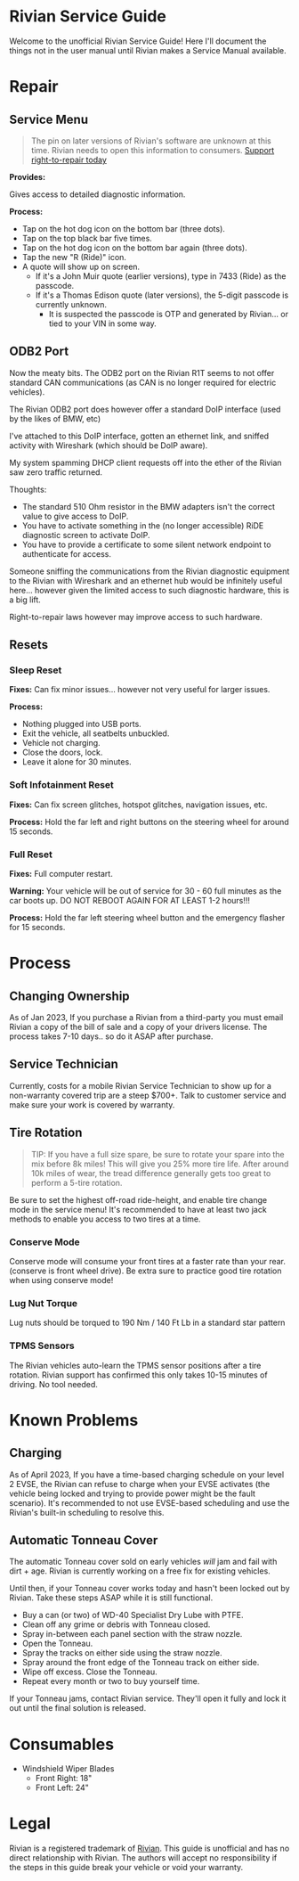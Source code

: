 # Rivian Service Guide

Welcome to the unofficial Rivian Service Guide!
Here I'll document the things not in the user manual until Rivian makes a Service Manual available.

# Repair

## Service Menu

> The pin on later versions of Rivian's software are unknown at this time. Rivian needs to open
> this information to consumers.  [Support right-to-repair today](https://www.nytimes.com/wirecutter/blog/what-is-right-to-repair/)

**Provides:**

Gives access to detailed diagnostic information.

**Process:**

* Tap on the hot dog icon on the bottom bar (three dots).
* Tap on the top black bar five times.
* Tap on the hot dog icon on the bottom bar again (three dots).
* Tap the new "R (Ride)" icon.
* A quote will show up on screen.
  * If it's a John Muir quote (earlier versions), type in 7433 (Ride) as the passcode.
  * If it's a Thomas Edison quote (later versions), the 5-digit passcode is currently unknown.
    * It is suspected the passcode is OTP and generated by Rivian... or tied to your VIN in some way.

## ODB2 Port

Now the meaty bits.   The ODB2 port on the Rivian R1T seems to not offer standard CAN communications
(as CAN is no longer required for electric vehicles).

The Rivian ODB2 port does however offer a standard DoIP interface (used by the likes of BMW, etc)

I've attached to this DoIP interface, gotten an ethernet link, and sniffed activity with Wireshark
(which should be DoIP aware).

My system spamming DHCP client requests off into the ether of the Rivian saw zero traffic returned.

Thoughts:
  * The standard 510 Ohm resistor in the BMW adapters isn't the correct value to give access to DoIP.
  * You have to activate something in the (no longer accessible) RiDE diagnostic screen to activate DoIP.
  * You have to provide a certificate to some silent network endpoint to authenticate for access.

Someone sniffing the communications from the Rivian diagnostic equipment to the Rivian with Wireshark
and an ethernet hub would be infinitely useful here... however given the limited access to such diagnostic
hardware, this is a big lift.

Right-to-repair laws however may improve access to such hardware.

## Resets

### Sleep Reset

**Fixes:**
Can fix minor issues... however not very useful for larger issues.

**Process:**

* Nothing plugged into USB ports.
* Exit the vehicle, all seatbelts unbuckled.
* Vehicle not charging.
* Close the doors, lock.
* Leave it alone for 30 minutes.

### Soft Infotainment Reset

**Fixes:**
Can fix screen glitches, hotspot glitches, navigation issues, etc.

**Process:**
Hold the far left and right buttons on the steering wheel for around 15 seconds.

### Full Reset

**Fixes:**
Full computer restart. 

**Warning:**
Your vehicle will be out of service for 30 - 60 full minutes as the car boots up. DO NOT REBOOT
AGAIN FOR AT LEAST 1-2 hours!!!

**Process:**
Hold the far left steering wheel button and the emergency flasher for 15 seconds.

# Process

## Changing Ownership

As of Jan 2023, If you purchase a Rivian from a third-party you must email Rivian a copy of the
bill of sale and a copy of your drivers license. The process takes 7-10 days.. so do it ASAP after
purchase.

## Service Technician

Currently, costs for a mobile Rivian Service Technician to show up for a non-warranty covered
trip are a steep $700+.  Talk to customer service and make sure your work is covered by warranty.

## Tire Rotation

> TIP: If you have a full size spare, be sure to rotate your spare into the mix before 8k miles!
> This will give you 25% more tire life. After around 10k miles of wear, the tread difference
> generally gets too great to perform a 5-tire rotation.

Be sure to set the highest off-road ride-height, and enable tire change mode in the service menu!
It's recommended to have at least two jack methods to enable you access to two tires at a time.

### Conserve Mode

Conserve mode will consume your front tires at a faster rate than your rear. (conserve is front
wheel drive). Be extra sure to practice good tire rotation when using conserve mode!

### Lug Nut Torque

Lug nuts should be torqued to 190 Nm / 140 Ft Lb in a standard star pattern

### TPMS Sensors

The Rivian vehicles auto-learn the TPMS sensor positions after a tire rotation. Rivian support
has confirmed this only takes 10-15 minutes of driving. No tool needed.

# Known Problems

## Charging

As of April 2023, If you have a time-based charging schedule on your level 2 EVSE, the Rivian can
refuse to charge when your EVSE activates (the vehicle being locked and trying to provide power
might be the fault scenario). It's recommended to not use EVSE-based scheduling and use the Rivian's
built-in scheduling to resolve this.

## Automatic Tonneau Cover

The automatic Tonneau cover sold on early vehicles *will* jam and fail with dirt + age.
Rivian is currently working on a free fix for existing vehicles.

Until then, if your Tonneau cover works today and hasn't been locked out by Rivian. Take these
steps ASAP while it is still functional.

* Buy a can (or two) of WD-40 Specialist Dry Lube with PTFE.
* Clean off any grime or debris with Tonneau closed.
* Spray in-between each panel section with the straw nozzle.
* Open the Tonneau.
* Spray the tracks on either side using the straw nozzle.
* Spray around the front edge of the Tonneau track on either side.
* Wipe off excess. Close the Tonneau.
* Repeat every month or two to buy yourself time.

If your Tonneau jams, contact Rivian service. They'll open it fully and lock it out until
the final solution is released.

# Consumables

* Windshield Wiper Blades
  * Front Right: 18"
  * Front Left: 24"

# Legal

Rivian is a registered trademark of [Rivian](https://rivian.com).
This guide is unofficial and has no direct relationship with Rivian.
The authors will accept no responsibility if the steps in this guide break your vehicle or void your warranty.
